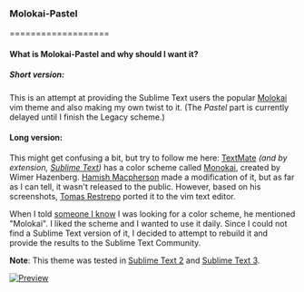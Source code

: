 ### Molokai-Pastel
===================
#### What is Molokai-Pastel and why should I want it?

##### Short version:

This is an attempt at providing the Sublime Text users the popular [Molokai][4] vim theme and also making my own twist to it.
(The _Pastel_ part is currently delayed until I finish the Legacy scheme.)

#### Long version:

This might get confusing a bit, but try to follow me here:
[TextMate][1] _(and by extension, [Sublime Text][2])_ has a color scheme called [Monokai][3], created by Wimer Hazenberg. 
[Hamish Macpherson][5] made a modification of it, but as far as I can tell,
it wasn't released to the public. However, based on his screenshots, [Tomas Restrepo][6] ported it
to the vim text editor.

When I told [someone I know][7] I was looking for a color scheme, he mentioned "Molokai".
I liked the scheme and I wanted to use it daily. Since I could not find a Sublime Text version of it,
I decided to attempt to rebuild it and provide the results to the Sublime Text Community.

__Note__: This theme was tested in [Sublime Text 2][2] and [Sublime Text 3][8].

[![Preview][100]][99]

[1]: http://macromates.com/
[2]: http://www.sublimetext.com/2
[3]: http://www.monokai.nl/blog/2006/07/15/textmate-color-theme/
[4]: https://github.com/tomasr/molokai
[5]: http://blog.hamstu.com/
[6]: http://winterdom.com/2008/08/molokaiforvim
[7]: https://github.com/LightDrake
[8]: http://sublimetext.com/3
[99]: https://raw.github.com/Voaxeyr/Molokai-Pastel/master/preview/Molokai_legacy.thumb.png
[100]: https://raw.github.com/Voaxeyr/Molokai-Pastel/master/preview/Molokai_legacy.png
